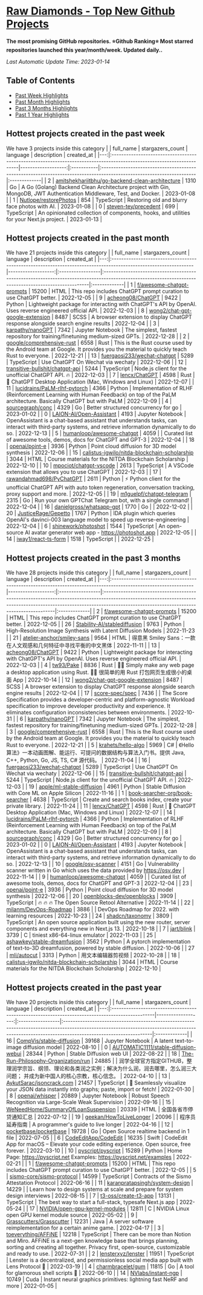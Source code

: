 














[Raw Diamonds - Top New Github Projects](./README.md)
==========

**The most promising GitHub repositories. ⭐Github Ranking⭐ Most starred repositories launched this year/month/week. Updated daily..**

*Last Automatic Update Time: 2023-01-14*

## Table of Contents

* [Past Week Highlights](#hottest-projects-created-in-the-past-week)
* [Past Month Highlights](#hottest-projects-created-in-the-past-month)
* [Past 3 Months Highlights](#hottest-projects-created-in-the-past-3-months)
* [Past 1 Year Highlights](#hottest-projects-created-in-the-past-year)






## Hottest projects created in the past week 

We have 3 projects inside this category
|    | full_name                                                                                                             |   stargazers_count | language   | description                                                                                                          | created_at   |
|---:|:----------------------------------------------------------------------------------------------------------------------|-------------------:|:-----------|:---------------------------------------------------------------------------------------------------------------------|:-------------|
|  2 | [amitshekhariitbhu/go-backend-clean-architecture](https://github.com/amitshekhariitbhu/go-backend-clean-architecture) |               1310 | Go         | A Go (Golang) Backend Clean Architecture project with Gin, MongoDB, JWT Authentication Middleware, Test, and Docker. | 2023-01-08   |
|  1 | [Nutlope/restorePhotos](https://github.com/Nutlope/restorePhotos)                                                     |                854 | TypeScript | Restoring old and blurry face photos with AI.                                                                        | 2023-01-08   |
|  0 | [steven-tey/precedent](https://github.com/steven-tey/precedent)                                                       |                699 | TypeScript | An opinionated collection of components, hooks, and utilities for your Next.js project.                              | 2023-01-13   |





## Hottest projects created in the past month 

We have 21 projects inside this category
|    | full_name                                                                                                       |   stargazers_count | language         | description                                                                                                                                           | created_at   |
|---:|:----------------------------------------------------------------------------------------------------------------|-------------------:|:-----------------|:------------------------------------------------------------------------------------------------------------------------------------------------------|:-------------|
|  1 | [f/awesome-chatgpt-prompts](https://github.com/f/awesome-chatgpt-prompts)                                       |              15200 | HTML             | This repo includes ChatGPT prompt curation to use ChatGPT better.                                                                                     | 2022-12-05   |
|  9 | [acheong08/ChatGPT](https://github.com/acheong08/ChatGPT)                                                       |               9422 | Python           | Lightweight package for interacting with ChatGPT's API by OpenAI. Uses reverse engineered official API.                                               | 2022-12-03   |
|  8 | [wong2/chat-gpt-google-extension](https://github.com/wong2/chat-gpt-google-extension)                           |               8487 | SCSS             | A browser extension to display ChatGPT response alongside search engine results                                                                       | 2022-12-04   |
|  3 | [karpathy/nanoGPT](https://github.com/karpathy/nanoGPT)                                                         |               7342 | Jupyter Notebook | The simplest, fastest repository for training/finetuning medium-sized GPTs.                                                                           | 2022-12-28   |
|  2 | [google/comprehensive-rust](https://github.com/google/comprehensive-rust)                                       |               6558 | Rust             | This is the Rust course used by the Android team at Google. It provides you the material to quickly teach Rust to everyone.                           | 2022-12-21   |
| 13 | [fuergaosi233/wechat-chatgpt](https://github.com/fuergaosi233/wechat-chatgpt)                                   |               5289 | TypeScript       | Use ChatGPT On Wechat via wechaty                                                                                                                     | 2022-12-06   |
| 12 | [transitive-bullshit/chatgpt-api](https://github.com/transitive-bullshit/chatgpt-api)                           |               5244 | TypeScript       | Node.js client for the unofficial ChatGPT API. 🔥                                                                                                     | 2022-12-03   |
|  7 | [lencx/ChatGPT](https://github.com/lencx/ChatGPT)                                                               |               4598 | Rust             | 🔮 ChatGPT Desktop Application (Mac, Windows and Linux)                                                                                               | 2022-12-07   |
| 11 | [lucidrains/PaLM-rlhf-pytorch](https://github.com/lucidrains/PaLM-rlhf-pytorch)                                 |               4366 | Python           | Implementation of RLHF (Reinforcement Learning with Human Feedback) on top of the PaLM architecture. Basically ChatGPT but with PaLM                  | 2022-12-09   |
|  4 | [sourcegraph/conc](https://github.com/sourcegraph/conc)                                                         |               4329 | Go               | Better structured concurrency for go                                                                                                                  | 2023-01-02   |
|  0 | [LAION-AI/Open-Assistant](https://github.com/LAION-AI/Open-Assistant)                                           |               4193 | Jupyter Notebook | OpenAssistant is a chat-based assistant that understands tasks, can interact with third-party systems, and retrieve information dynamically to do so. | 2022-12-13   |
|  5 | [humanloop/awesome-chatgpt](https://github.com/humanloop/awesome-chatgpt)                                       |               4059 |                  | Curated list of awesome tools, demos, docs for ChatGPT and GPT-3                                                                                      | 2022-12-04   |
| 18 | [openai/point-e](https://github.com/openai/point-e)                                                             |               3936 | Python           | Point cloud diffusion for 3D model synthesis                                                                                                          | 2022-12-06   |
| 15 | [calistus-igwilo/nitda-blockchain-scholarship](https://github.com/calistus-igwilo/nitda-blockchain-scholarship) |               3044 | HTML             | Course materials for the NITDA Blockchain Scholarship                                                                                                 | 2022-12-10   |
| 10 | [mpociot/chatgpt-vscode](https://github.com/mpociot/chatgpt-vscode)                                             |               2613 | TypeScript       | A VSCode extension that allows you to use ChatGPT                                                                                                     | 2022-12-03   |
| 17 | [rawandahmad698/PyChatGPT](https://github.com/rawandahmad698/PyChatGPT)                                         |               2611 | Python           | ⚡️ Python client for the unofficial ChatGPT API with auto token regeneration, conversation tracking, proxy support and more.                          | 2022-12-05   |
| 19 | [m1guelpf/chatgpt-telegram](https://github.com/m1guelpf/chatgpt-telegram)                                       |               2315 | Go               | Run your own GPTChat Telegram bot, with a single command!                                                                                             | 2022-12-04   |
| 16 | [danielgross/whatsapp-gpt](https://github.com/danielgross/whatsapp-gpt)                                         |               1770 | Go               |                                                                                                                                                       | 2022-12-02   |
| 20 | [JusticeRage/Gepetto](https://github.com/JusticeRage/Gepetto)                                                   |               1767 | Python           | IDA plugin which queries OpenAI's davinci-003 language model to speed up reverse-engineering                                                          | 2022-12-04   |
|  6 | [shinework/photoshot](https://github.com/shinework/photoshot)                                                   |               1544 | TypeScript       | An open-source AI avatar generator web app - https://photoshot.app                                                                                    | 2022-12-05   |
| 14 | [iway1/react-ts-form](https://github.com/iway1/react-ts-form)                                                   |               1518 | TypeScript       |                                                                                                                                                       | 2022-12-25   |





## Hottest projects created in the past 3 months 

We have 28 projects inside this category
|    | full_name                                                                                                       |   stargazers_count | language         | description                                                                                                                                                                                                           | created_at   |
|---:|:----------------------------------------------------------------------------------------------------------------|-------------------:|:-----------------|:----------------------------------------------------------------------------------------------------------------------------------------------------------------------------------------------------------------------|:-------------|
|  2 | [f/awesome-chatgpt-prompts](https://github.com/f/awesome-chatgpt-prompts)                                       |              15200 | HTML             | This repo includes ChatGPT prompt curation to use ChatGPT better.                                                                                                                                                     | 2022-12-05   |
| 26 | [Stability-AI/stablediffusion](https://github.com/Stability-AI/stablediffusion)                                 |               9763 | Python           | High-Resolution Image Synthesis with Latent Diffusion Models                                                                                                                                                          | 2022-11-23   |
| 21 | [atelier-anchor/smiley-sans](https://github.com/atelier-anchor/smiley-sans)                                     |               9564 | HTML             | 得意黑 Smiley Sans：一款在人文观感和几何特征中寻找平衡的中文黑体                                                                                                                                                      | 2022-11-11   |
| 13 | [acheong08/ChatGPT](https://github.com/acheong08/ChatGPT)                                                       |               9422 | Python           | Lightweight package for interacting with ChatGPT's API by OpenAI. Uses reverse engineered official API.                                                                                                               | 2022-12-03   |
|  4 | [tw93/Pake](https://github.com/tw93/Pake)                                                                       |               8836 | Rust             | 🤱🏻 Simply make any web page a desktop application using Rust.  🤱🏻 很简单的用 Rust 打包网页生成很小的桌面 App                                                                                                      | 2022-10-14   |
| 12 | [wong2/chat-gpt-google-extension](https://github.com/wong2/chat-gpt-google-extension)                           |               8487 | SCSS             | A browser extension to display ChatGPT response alongside search engine results                                                                                                                                       | 2022-12-04   |
| 17 | [score-spec/spec](https://github.com/score-spec/spec)                                                           |               7436 |                  | The Score Specification provides a developer-centric and platform-agnostic Workload specification to improve developer productivity and experience. It eliminates configuration inconsistencies between environments. | 2022-10-31   |
|  6 | [karpathy/nanoGPT](https://github.com/karpathy/nanoGPT)                                                         |               7342 | Jupyter Notebook | The simplest, fastest repository for training/finetuning medium-sized GPTs.                                                                                                                                           | 2022-12-28   |
|  3 | [google/comprehensive-rust](https://github.com/google/comprehensive-rust)                                       |               6558 | Rust             | This is the Rust course used by the Android team at Google. It provides you the material to quickly teach Rust to everyone.                                                                                           | 2022-12-21   |
|  5 | [krahets/hello-algo](https://github.com/krahets/hello-algo)                                                     |               5969 | C#               | 《Hello 算法》一本动画图解、能运行、可提问的数据结构与算法入门书。提供 Java, C++, Python, Go, JS, TS, C# 源代码。                                                                                                     | 2022-11-04   |
| 16 | [fuergaosi233/wechat-chatgpt](https://github.com/fuergaosi233/wechat-chatgpt)                                   |               5289 | TypeScript       | Use ChatGPT On Wechat via wechaty                                                                                                                                                                                     | 2022-12-06   |
| 15 | [transitive-bullshit/chatgpt-api](https://github.com/transitive-bullshit/chatgpt-api)                           |               5244 | TypeScript       | Node.js client for the unofficial ChatGPT API. 🔥                                                                                                                                                                     | 2022-12-03   |
| 19 | [apple/ml-stable-diffusion](https://github.com/apple/ml-stable-diffusion)                                       |               4961 | Python           | Stable Diffusion with Core ML on Apple Silicon                                                                                                                                                                        | 2022-11-16   |
|  1 | [book-searcher-org/book-searcher](https://github.com/book-searcher-org/book-searcher)                           |               4638 | TypeScript       | Create and search books index, create your private library.                                                                                                                                                           | 2022-11-24   |
| 11 | [lencx/ChatGPT](https://github.com/lencx/ChatGPT)                                                               |               4598 | Rust             | 🔮 ChatGPT Desktop Application (Mac, Windows and Linux)                                                                                                                                                               | 2022-12-07   |
| 14 | [lucidrains/PaLM-rlhf-pytorch](https://github.com/lucidrains/PaLM-rlhf-pytorch)                                 |               4366 | Python           | Implementation of RLHF (Reinforcement Learning with Human Feedback) on top of the PaLM architecture. Basically ChatGPT but with PaLM                                                                                  | 2022-12-09   |
|  8 | [sourcegraph/conc](https://github.com/sourcegraph/conc)                                                         |               4329 | Go               | Better structured concurrency for go                                                                                                                                                                                  | 2023-01-02   |
|  0 | [LAION-AI/Open-Assistant](https://github.com/LAION-AI/Open-Assistant)                                           |               4193 | Jupyter Notebook | OpenAssistant is a chat-based assistant that understands tasks, can interact with third-party systems, and retrieve information dynamically to do so.                                                                 | 2022-12-13   |
| 10 | [google/osv-scanner](https://github.com/google/osv-scanner)                                                     |               4151 | Go               | Vulnerability scanner written in Go which uses the data provided by https://osv.dev                                                                                                                                   | 2022-11-14   |
|  9 | [humanloop/awesome-chatgpt](https://github.com/humanloop/awesome-chatgpt)                                       |               4059 |                  | Curated list of awesome tools, demos, docs for ChatGPT and GPT-3                                                                                                                                                      | 2022-12-04   |
| 23 | [openai/point-e](https://github.com/openai/point-e)                                                             |               3936 | Python           | Point cloud diffusion for 3D model synthesis                                                                                                                                                                          | 2022-12-06   |
| 20 | [openblocks-dev/openblocks](https://github.com/openblocks-dev/openblocks)                                       |               3909 | TypeScript       | 🔥 🔥 🔥 The Open Source Retool Alternative                                                                                                                                                                           | 2022-11-14   |
| 22 | [milanm/DevOps-Roadmap](https://github.com/milanm/DevOps-Roadmap)                                               |               3886 |                  | DevOps Roadmap for 2022. with learning resources                                                                                                                                                                      | 2022-10-23   |
| 24 | [shadcn/taxonomy](https://github.com/shadcn/taxonomy)                                                           |               3809 | TypeScript       | An open source application built using the new router, server components and everything new in Next.js 13.                                                                                                            | 2022-10-18   |
|  7 | [jart/blink](https://github.com/jart/blink)                                                                     |               3739 | C                | tiniest x86-64-linux emulator                                                                                                                                                                                         | 2022-11-03   |
| 25 | [ashawkey/stable-dreamfusion](https://github.com/ashawkey/stable-dreamfusion)                                   |               3562 | Python           | A pytorch implementation of text-to-3D dreamfusion, powered by stable diffusion.                                                                                                                                      | 2022-10-06   |
| 27 | [mli/autocut](https://github.com/mli/autocut)                                                                   |               3313 | Python           | 用文本编辑器剪视频                                                                                                                                                                                                    | 2022-10-28   |
| 18 | [calistus-igwilo/nitda-blockchain-scholarship](https://github.com/calistus-igwilo/nitda-blockchain-scholarship) |               3044 | HTML             | Course materials for the NITDA Blockchain Scholarship                                                                                                                                                                 | 2022-12-10   |





## Hottest projects created in the past year 

We have 20 projects inside this category
|    | full_name                                                                                       |   stargazers_count | language         | description                                                                                                                                                                                     | created_at   |
|---:|:------------------------------------------------------------------------------------------------|-------------------:|:-----------------|:------------------------------------------------------------------------------------------------------------------------------------------------------------------------------------------------|:-------------|
| 16 | [CompVis/stable-diffusion](https://github.com/CompVis/stable-diffusion)                         |              39168 | Jupyter Notebook | A latent text-to-image diffusion model                                                                                                                                                          | 2022-08-10   |
|  0 | [AUTOMATIC1111/stable-diffusion-webui](https://github.com/AUTOMATIC1111/stable-diffusion-webui) |              28344 | Python           | Stable Diffusion web UI                                                                                                                                                                         | 2022-08-22   |
| 18 | [The-Run-Philosophy-Organization/run](https://github.com/The-Run-Philosophy-Organization/run)   |              24885 |                  | 润学全球官方指定GITHUB，整理润学宗旨、纲领、理论和各类润之实例；解决为什么润，润去哪里，怎么润三大问题； 并成为新中国人的核心宗教，核心信念。                                                   | 2022-04-10   |
| 13 | [AykutSarac/jsoncrack.com](https://github.com/AykutSarac/jsoncrack.com)                         |              21457 | TypeScript       | 🔮 Seamlessly visualize your JSON data instantly into graphs; paste, import or fetch!                                                                                                           | 2022-01-30   |
|  8 | [openai/whisper](https://github.com/openai/whisper)                                             |              20889 | Jupyter Notebook | Robust Speech Recognition via Large-Scale Weak Supervision                                                                                                                                      | 2022-09-16   |
| 15 | [WeNeedHome/SummaryOfLoanSuspension](https://github.com/WeNeedHome/SummaryOfLoanSuspension)     |              20339 | HTML             | 全国各省市停贷通知汇总                                                                                                                                                                          | 2022-07-12   |
| 19 | [geekan/HowToLiveLonger](https://github.com/geekan/HowToLiveLonger)                             |              20096 |                  | 程序员延寿指南 | A programmer's guide to live longer                                                                                                                                            | 2022-04-16   |
| 12 | [pocketbase/pocketbase](https://github.com/pocketbase/pocketbase)                               |              19728 | Go               | Open Source realtime backend in 1 file                                                                                                                                                          | 2022-07-05   |
|  6 | [CodeEditApp/CodeEdit](https://github.com/CodeEditApp/CodeEdit)                                 |              16235 | Swift            | CodeEdit App for macOS – Elevate your code editing experience. Open source, free forever.                                                                                                       | 2022-03-10   |
| 10 | [pyscript/pyscript](https://github.com/pyscript/pyscript)                                       |              15289 | Python           | Home Page: https://pyscript.net  Examples: https://pyscript.net/examples                                                                                                                        | 2022-02-21   |
|  1 | [f/awesome-chatgpt-prompts](https://github.com/f/awesome-chatgpt-prompts)                       |              15200 | HTML             | This repo includes ChatGPT prompt curation to use ChatGPT better.                                                                                                                               | 2022-12-05   |
|  5 | [sismo-core/sismo-protocol](https://github.com/sismo-core/sismo-protocol)                       |              14599 | TypeScript       | Contracts of the Sismo Attestation Protocol                                                                                                                                                     | 2022-06-16   |
| 11 | [karanpratapsingh/system-design](https://github.com/karanpratapsingh/system-design)             |              14229 |                  | Learn how to design systems at scale and prepare for system design interviews                                                                                                                   | 2022-08-15   |
|  7 | [t3-oss/create-t3-app](https://github.com/t3-oss/create-t3-app)                                 |              13131 | TypeScript       | The best way to start a full-stack, typesafe Next.js app                                                                                                                                        | 2022-05-24   |
| 17 | [NVIDIA/open-gpu-kernel-modules](https://github.com/NVIDIA/open-gpu-kernel-modules)             |              12811 | C                | NVIDIA Linux open GPU kernel module source                                                                                                                                                      | 2022-05-02   |
|  9 | [Grasscutters/Grasscutter](https://github.com/Grasscutters/Grasscutter)                         |              12231 | Java             | A server software reimplementation for a certain anime game.                                                                                                                                    | 2022-04-17   |
|  3 | [toeverything/AFFiNE](https://github.com/toeverything/AFFiNE)                                   |              12218 | TypeScript       | There can be more than Notion and Miro. AFFiNE is a next-gen knowledge base that brings planning, sorting and creating all together. Privacy first, open-source, customizable and ready to use. | 2022-07-31   |
|  2 | [lensterxyz/lenster](https://github.com/lensterxyz/lenster)                                     |              11951 | TypeScript       | Lenster is a decentralized, and permissionless social media app built with Lens Protocol 🌿                                                                                                     | 2022-03-19   |
|  4 | [charmbracelet/gum](https://github.com/charmbracelet/gum)                                       |              11815 | Go               | A tool for glamorous shell scripts 🎀                                                                                                                                                           | 2022-06-10   |
| 14 | [NVlabs/instant-ngp](https://github.com/NVlabs/instant-ngp)                                     |              10749 | Cuda             | Instant neural graphics primitives: lightning fast NeRF and more                                                                                                                                | 2022-01-05   |


